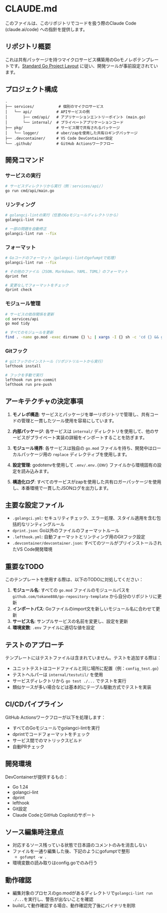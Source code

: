 # CLAUDE.md

このファイルは、このリポジトリでコードを扱う際のClaude Code (claude.ai/code) への指針を提供します。

## リポジトリ概要

これは共有パッケージを持つマイクロサービス構築用のGoモノレポテンプレートです。[Standard Go Project Layout](https://github.com/golang-standards/project-layout) に従い、開発ツールが事前設定されています。

## プロジェクト構成

```text
.
├── services/           # 個別のマイクロサービス
│   └── api/           # APIサービスの例
│       ├── cmd/api/   # アプリケーションエントリーポイント (main.go)
│       └── internal/  # プライベートアプリケーションコード
├── pkg/               # サービス間で共有されるパッケージ
│   └── logger/        # uber/zapを使用した共有ロギングパッケージ
├── .devcontainer/     # VS Code DevContainer設定
└── .github/           # GitHub Actionsワークフロー
```

## 開発コマンド

### サービスの実行

```bash
# サービスディレクトリから実行（例：services/api/）
go run cmd/api/main.go
```

### リンティング

```bash
# golangci-lintの実行（任意のGoモジュールディレクトリから）
golangci-lint run

# 一部の問題を自動修正
golangci-lint run --fix
```

### フォーマット

```bash
# Goコードのフォーマット（golangci-lintのgofumptで処理）
golangci-lint run --fix

# その他のファイル（JSON、Markdown、YAML、TOML）のフォーマット
dprint fmt

# 変更なしでフォーマットをチェック
dprint check
```

### モジュール管理

```bash
# サービスの依存関係を更新
cd services/api
go mod tidy

# すべてのモジュールを更新
find . -name go.mod -exec dirname {} \; | xargs -I {} sh -c 'cd {} && go mod tidy'
```

### Gitフック

```bash
# gitフックのインストール（リポジトリルートから実行）
lefthook install

# フックを手動で実行
lefthook run pre-commit
lefthook run pre-push
```

## アーキテクチャの決定事項

1. **モノレポ構造**: サービスとパッケージを単一リポジトリで管理し、共有コードの管理と一貫したツール使用を容易にしています。

2. **内部パッケージ**: 各サービスは `internal/` ディレクトリを使用して、他のサービスがプライベート実装の詳細をインポートすることを防ぎます。

3. **モジュール境界**: 各サービスは独自の `go.mod` ファイルを持ち、開発中はローカルパッケージ用の `replace` ディレクティブを使用します。

4. **設定管理**: godotenvを使用して `.env/.env.{ENV}` ファイルから環境固有の設定を読み込みます。

5. **構造化ログ**: すべてのサービスがzapを使用した共有ロガーパッケージを使用し、本番環境で一貫したJSONログを出力します。

## 主要な設定ファイル

- `.golangci.yml`: セキュリティチェック、エラー処理、スタイル適用を含む包括的なリンティングルール
- `dprint.json`: Go以外のファイルのフォーマットルール
- `.lefthook.yml`: 自動フォーマットとリンティング用のGitフック設定
- `.devcontainer/devcontainer.json`: すべてのツールがプリインストールされたVS Code開発環境

## 重要なTODO

このテンプレートを使用する際は、以下のTODOに対処してください：

1. **モジュール名**: すべての `go.mod` ファイルのモジュールパスを `github.com/tokane888/go-repository-template` から自分のリポジトリに更新
2. **インポートパス**: Goファイルのimport文を新しいモジュール名に合わせて更新
3. **サービス名**: サンプルサービスの名前を変更し、設定を更新
4. **環境変数**: `.env` ファイルに適切な値を設定

## テストのアプローチ

テンプレートにはテストファイルは含まれていません。テストを追加する際は：

- ユニットテストはコードファイルと同じ場所に配置（例：`config_test.go`）
- テストヘルパーは `internal/testutil/` を使用
- サービスディレクトリから `go test ./...` でテストを実行
- 類似ケースが多い場合などは基本的にテーブル駆動方式でテストを実装

## CI/CDパイプライン

GitHub Actionsワークフローが以下を処理します：

- すべてのGoモジュールでgolangci-lintを実行
- dprintでコードフォーマットをチェック
- サービス間でのマトリックスビルド
- 自動PRチェック

## 開発環境

DevContainerが提供するもの：

- Go 1.24
- golangci-lint
- dprint
- lefthook
- Git設定
- Claude CodeとGitHub Copilotのサポート

## ソース編集時注意点

- 対応するソース残っている状態で日本語のコメントのみを消去しない
- ファイルを一通り編集した後、下記のようにgofumptで整形
  - `gofumpt -w .`
- 環境変数の読み取りはconfig.goでのみ行う

## 動作確認

- 編集対象のプロセスのgo.modがあるディレクトリで`golangci-lint run ./...`を実行し、警告が出ないことを確認
- buildして動作確認する場合、動作確認完了後にバイナリを削除
